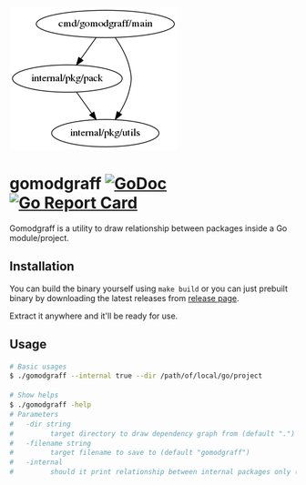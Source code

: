 ![GitHub Logo](gomodgraff.png)

# gomodgraff [![GoDoc](https://godoc.org/github.com/shrotavre/gomodgraff?status.svg)](http://godoc.org/github.com/shrotavre/gomodgraff) [![Go Report Card](https://goreportcard.com/badge/shrotavre/gomodgraff)](https://goreportcard.com/report/github.com/shrotavre/gomodgraff)

Gomodgraff is a utility to draw relationship between packages inside a Go module/project.

## Installation
You can build the binary yourself using `make build` or you can just
prebuilt binary by downloading the latest releases from [release page](https://github.com/shrotavre/gomodgraff/releases).

Extract it anywhere and it'll be ready for use.

## Usage

~~~ bash
# Basic usages
$ ./gomodgraff --internal true --dir /path/of/local/go/project

# Show helps
$ ./gomodgraff -help
# Parameters
#   -dir string
#         target directory to draw dependency graph from (default ".")
#   -filename string
#         target filename to save to (default "gomodgraff")
#   -internal
#         should it print relationship between internal packages only (default false)
~~~

